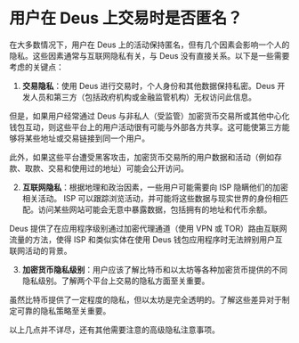 # 用户在 Deus 上交易时是否匿名？

在大多数情况下，用户在 Deus 上的活动保持匿名，但有几个因素会影响一个人的隐私。这些因素通常与互联网隐私有关，与 Deus 没有直接关系。以下是一些需要考虑的关键点：

1. **交易隐私**：使用 Deus 进行交易时，个人身份和其他数据保持私密。Deus 开发人员和第三方（包括政府机构或金融监管机构）无权访问此信息。

但是，如果用户经常通过 Deus 与非私人（受监管）加密货币交易所或其他中心化钱包互动，则这些平台上的用户活动很有可能与外部各方共享。这可能使第三方能够将某些地址或交易链接到同一个用户。

此外，如果这些平台遭受黑客攻击，加密货币交易所的用户数据和活动（例如存款、取款、交易和使用过的地址）可能会公开访问。

2. **互联网隐私**：根据地理和政治因素，一些用户可能需要向 ISP 隐瞒他们的加密相关活动。 ISP 可以跟踪浏览活动，并可能将这些数据与现实世界的身份相匹配。访问某些网站可能会无意中暴露数据，包括拥有的地址和代币余额。

Deus 提供了在应用程序级别通过加密代理通道（使用 VPN 或 TOR）路由互联网流量的方法，使得 ISP 和类似实体在使用 Deus 钱包应用程序时无法辨别用户互联网活动的背景。

3. **加密货币隐私级别**：用户应该了解比特币和以太坊等各种加密货币提供的不同隐私级别。了解两个平台上交易的隐私方面至关重要。

虽然比特币提供了一定程度的隐私，但以太坊是完全透明的。了解这些差异对于制定可靠的隐私策略至关重要。

以上几点并不详尽，还有其他需要注意的高级隐私注意事项。